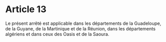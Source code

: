 # Article 13

Le présent arrêté est applicable dans les départements de la Guadeloupe, de la Guyane, de la Martinique et de la Réunion, dans les départements algériens et dans ceux des Oasis et de la Saoura.
